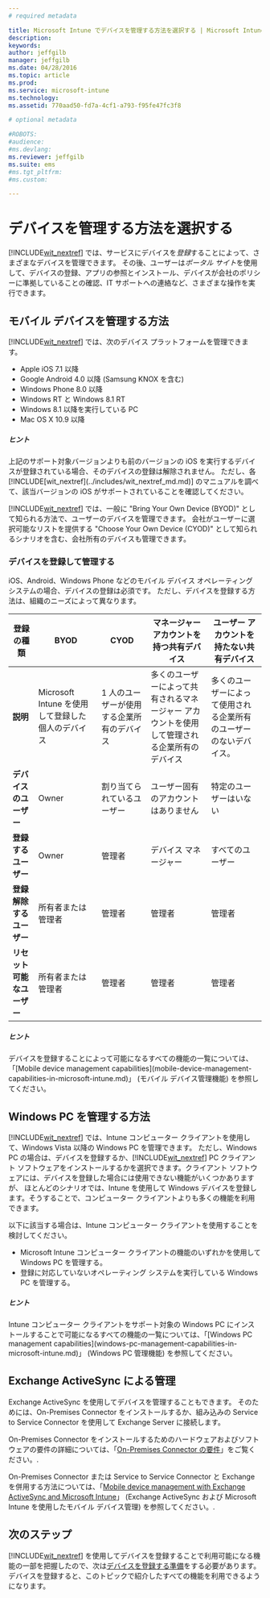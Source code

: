 ```yaml
---
# required metadata

title: Microsoft Intune でデバイスを管理する方法を選択する | Microsoft Intune
description:
keywords:
author: jeffgilb
manager: jeffgilb
ms.date: 04/28/2016
ms.topic: article
ms.prod:
ms.service: microsoft-intune
ms.technology:
ms.assetid: 770aad50-fd7a-4cf1-a793-f95fe47fc3f8

# optional metadata

#ROBOTS:
#audience:
#ms.devlang:
ms.reviewer: jeffgilb
ms.suite: ems
#ms.tgt_pltfrm:
#ms.custom:

---
```


# デバイスを管理する方法を選択する
[!INCLUDE[wit_nextref](../includes/wit_nextref_md.md)] では、サービスにデバイスを*登録*することによって、さまざまなデバイスを管理できます。 その後、ユーザーは*ポータル サイト*を使用して、デバイスの登録、アプリの参照とインストール、デバイスが会社のポリシーに準拠していることの確認、IT サポートへの連絡など、さまざまな操作を実行できます。

## モバイル デバイスを管理する方法
[!INCLUDE[wit_nextref](../includes/wit_nextref_md.md)] では、次のデバイス プラットフォームを管理できます。

- Apple iOS 7.1 以降
- Google Android 4.0 以降 (Samsung KNOX を含む)
- Windows Phone 8.0 以降
- Windows RT と Windows 8.1 RT
- Windows 8.1 以降を実行している PC
- Mac OS X 10.9 以降

<div class="alert alert-tip">
  <h5><span class="icon-tip"></span> ヒント</h5>
  <p>上記のサポート対象バージョンよりも前のバージョンの iOS を実行するデバイスが登録されている場合、そのデバイスの登録は解除されません。 ただし、各 [!INCLUDE[wit_nextref](../includes/wit_nextref_md.md)] のマニュアルを調べて、該当バージョンの iOS がサポートされていることを確認してください。</p>
</div>

[!INCLUDE[wit_nextref](../includes/wit_nextref_md.md)] では、一般に "Bring Your Own Device (BYOD)" として知られる方法で、ユーザーのデバイスを管理できます。 会社がユーザーに選択可能なリストを提供する "Choose Your Own Device (CYOD)" として知られるシナリオを含む、会社所有のデバイスも管理できます。

### デバイスを登録して管理する
iOS、Android、Windows Phone などのモバイル デバイス オペレーティング システムの場合、デバイスの登録は必須です。 ただし、デバイスを登録する方法は、組織のニーズによって異なります。

|登録の種類|BYOD|CYOD|マネージャー アカウントを持つ共有デバイス|ユーザー アカウントを持たない共有デバイス|
|-------------------|--------|--------|--------------------------------------|----------------------------------------|
|**説明**|Microsoft Intune を使用して登録した個人のデバイス|1 人のユーザーが使用する企業所有のデバイス|多くのユーザーによって共有されるマネージャー アカウントを使用して管理される企業所有のデバイス|多くのユーザーによって使用される企業所有のユーザーのないデバイス。|
|**デバイスのユーザー**|Owner|割り当てられているユーザー|ユーザー固有のアカウントはありません|特定のユーザーはいない|
|**登録するユーザー**|Owner|管理者|デバイス マネージャー|すべてのユーザー|
|**登録解除するユーザー**|所有者または管理者|管理者|管理者|管理者|
|**リセット可能なユーザー**|所有者または管理者|管理者|管理者|管理者|

<div class="alert alert-tip">
  <h5><span class="icon-tip"></span> ヒント</h5>
  <p>デバイスを登録することによって可能になるすべての機能の一覧については、「[Mobile device management capabilities](mobile-device-management-capabilities-in-microsoft-intune.md)」 (モバイル デバイス管理機能) を参照してください。</p>
</div>



## Windows PC を管理する方法
[!INCLUDE[wit_nextref](../includes/wit_nextref_md.md)] では、Intune コンピューター クライアントを使用して、Windows Vista 以降の Windows PC を管理できます。 ただし、Windows PC の場合は、デバイスを登録するか、[!INCLUDE[wit_nextref](../includes/wit_nextref_md.md)] PC クライアント ソフトウェアをインストールするかを選択できます。クライアント ソフトウェアには、デバイスを登録した場合には使用できない機能がいくつかありますが、 ほとんどのシナリオでは、Intune を使用して Windows デバイスを登録します。そうすることで、コンピューター クライアントよりも多くの機能を利用できます。

以下に該当する場合は、Intune コンピューター クライアントを使用することを検討してください。
<ul>
<li>Microsoft Intune コンピューター クライアントの機能のいずれかを使用して Windows PC を管理する。</li>
<li>登録に対応していないオペレーティング システムを実行している Windows PC を管理する。</li>
</ul>

<div class="alert alert-tip">
  <h5><span class="icon-tip"></span> ヒント</h5>
  <p>Intune コンピューター クライアントをサポート対象の Windows PC にインストールすることで可能になるすべての機能の一覧については、「[Windows PC management capabilities](windows-pc-management-capabilities-in-microsoft-intune.md)」 (Windows PC 管理機能) を参照してください。</p>
</div>

## Exchange ActiveSync による管理
Exchange ActiveSync を使用してデバイスを管理することもできます。 そのためには、On-Premises Connector をインストールするか、組み込みの Service to Service Connector を使用して Exchange Server に接続します。

On-Premises Connector をインストールするためのハードウェアおよびソフトウェアの要件の詳細については、「[On-Premises Connector の要件](/Intune/network-infrastructure-requirements-for-microsoft-intune.md)」をご覧ください。.

On-Premises Connector または Service to Service Connector と Exchange を併用する方法については、「[Mobile device management with Exchange ActiveSync and Microsoft Intune](/Intune/get-started/mobile-device-management-with-exchange-activesync-and-microsoft-intune.md)」 (Exchange ActiveSync および Microsoft Intune を使用したモバイル デバイス管理) を参照してください。.



## 次のステップ
[!INCLUDE[wit_nextref](../includes/wit_nextref_md.md)] を使用してデバイスを登録することで利用可能になる機能の一部を把握したので、次は[デバイスを登録する準備](/Intune/get-started/get-ready-to-enroll-devices-in-microsoft-intune.md)をする必要があります。 デバイスを登録すると、このトピックで紹介したすべての機能を利用できるようになります。 <!--lindavr: There's a logical flaw in our "get to know/get started" content. You can take the path in this topic or you can take the path in the What to know before your get started topic. And they don't cover the same ground. -->


<!--HONumber=May16_HO1-->


